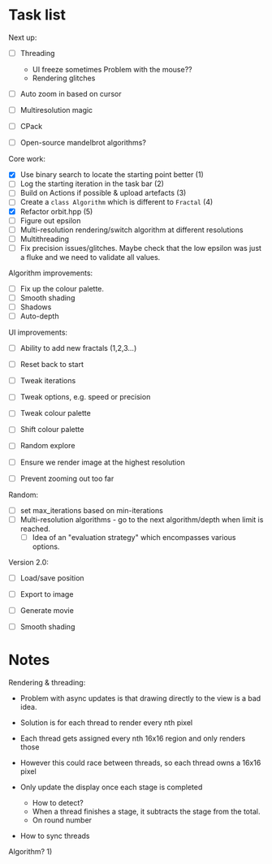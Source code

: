 # Task list

Next up:
- [ ] Threading
  - UI freeze sometimes
    Problem with the mouse??
  - Rendering glitches

- [ ] Auto zoom in based on cursor
- [ ] Multiresolution magic
- [ ] CPack
- [ ] Open-source mandelbrot algorithms?

Core work:
- [x] Use binary search to locate the starting point better (1)
- [ ] Log the starting iteration in the task bar (2)
- [ ] Build on Actions if possible & upload artefacts (3)
- [ ] Create a `class Algorithm` which is different to `Fractal` (4)
- [x] Refactor orbit.hpp (5)
- [ ] Figure out epsilon
- [ ] Multi-resolution rendering/switch algorithm at different resolutions
- [ ] Multithreading
- [ ] Fix precision issues/glitches. Maybe check that the low epsilon was just a fluke and we need to validate all values.

Algorithm improvements:
- [ ] Fix up the colour palette.
- [ ] Smooth shading
- [ ] Shadows
- [ ] Auto-depth

UI improvements:
- [ ] Ability to add new fractals (1,2,3...)
- [ ] Reset back to start
- [ ] Tweak iterations
- [ ] Tweak options, e.g. speed or precision
- [ ] Tweak colour palette
- [ ] Shift colour palette
- [ ] Random explore
- [ ] Ensure we render image at the highest resolution  
- [ ] Prevent zooming out too far


Random:
- [ ] set max_iterations based on min-iterations
- [ ] Multi-resolution algorithms - go to the next algorithm/depth when limit is reached.
  - [ ] Idea of an "evaluation strategy" which encompasses various options.

Version 2.0:
- [ ] Load/save position
- [ ] Export to image
- [ ] Generate movie
- [ ] Smooth shading


# Notes

Rendering & threading:
- Problem with async updates is that drawing directly to the view is a bad idea.
- Solution is for each thread to render every nth pixel
- Each thread gets assigned every nth 16x16 region and only renders those
- However this could race between threads, so each thread owns a 16x16 pixel

- Only update the display once each stage is completed


  - How to detect?
  - When a thread finishes a stage, it subtracts the stage from the total.
  - On round number

- How to sync threads

Algorithm?
1) 